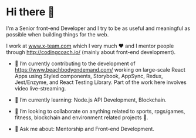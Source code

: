 # Hi there 👋

I'm a Senior front-end Developer and I try to be as useful and meaningful as possible when building things for the web.

I work at www.x-team.com which I very much ❤️ and I mentor people through http://codingcoach.io/ (mainly about front-end development).

- 💪 I’m currently contributing to the development of https://www.beachbodyondemand.com/ working on large-scale React Apps using Styled components, Storybook, AppSync, Redux, Jest/Enzyme, and React Testing Library. Part of the work here involves video live-streaming.

- 🌱 I’m currently learning: Node.js API Development, Blockchain.
- 👯 I’m looking to collaborate on anything related to sports, rpgs/games, fitness, blockchain and environment related projects 🌳.
- 💬 Ask me about: Mentorship and Front-end Development.
